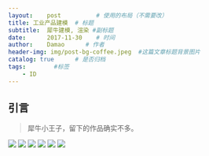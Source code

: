 ```yaml
---
layout:    post          # 使用的布局（不需要改）
title: 工业产品建模  # 标题 
subtitle:  犀牛建模, 渲染 #副标题
date:      2017-11-30    # 时间
author:    Damao      # 作者
header-img: img/post-bg-coffee.jpeg  #这篇文章标题背景图片
catalog: true      # 是否归档
tags:        #标签
    - ID
---
```


## 引言
>犀牛小王子，留下的作品确实不多。

![](http://wx4.sinaimg.cn/mw690/006DJdgGgy1fm1imdj6c3j30m80dmwf8.jpg)
![](http://wx2.sinaimg.cn/mw690/006DJdgGgy1fm1ima94e8j30m80dmjs2.jpg)
![](http://wx3.sinaimg.cn/mw690/006DJdgGgy1fm1imgw0cgj30m80dm74t.jpg)
![](http://wx1.sinaimg.cn/mw690/006DJdgGgy1fm1imn20txj30m80dn3yz.jpg)
![](http://wx4.sinaimg.cn/mw690/006DJdgGgy1fm1imsuv0wj30m80dndgk.jpg)
![](http://ww4.sinaimg.cn/mw690/65cbe747gw1e7r4f4v4nhj21kw148q7x.jpg)
![]()
